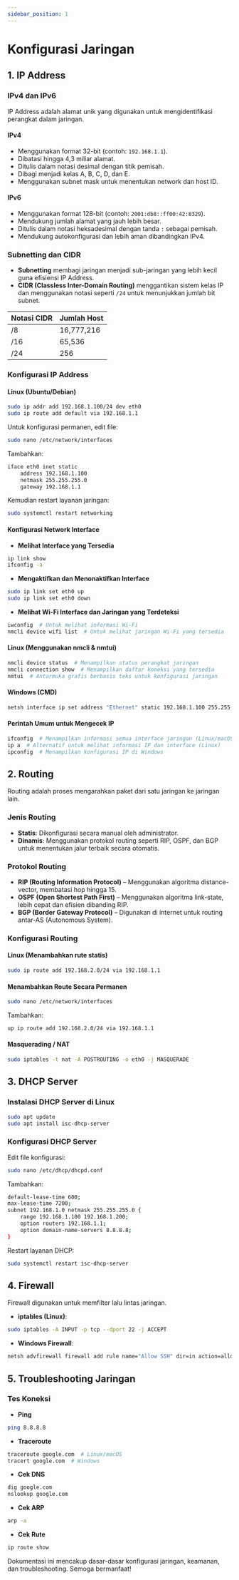 ```yaml
---
sidebar_position: 1
---
```


# Konfigurasi Jaringan

## 1. IP Address

### IPv4 dan IPv6

IP Address adalah alamat unik yang digunakan untuk mengidentifikasi perangkat dalam jaringan.

#### **IPv4**

- Menggunakan format 32-bit (contoh: `192.168.1.1`).
- Dibatasi hingga 4,3 miliar alamat.
- Ditulis dalam notasi desimal dengan titik pemisah.
- Dibagi menjadi kelas A, B, C, D, dan E.
- Menggunakan subnet mask untuk menentukan network dan host ID.

#### **IPv6**

- Menggunakan format 128-bit (contoh: `2001:db8::ff00:42:8329`).
- Mendukung jumlah alamat yang jauh lebih besar.
- Ditulis dalam notasi heksadesimal dengan tanda `:` sebagai pemisah.
- Mendukung autokonfigurasi dan lebih aman dibandingkan IPv4.

### **Subnetting dan CIDR**

- **Subnetting** membagi jaringan menjadi sub-jaringan yang lebih kecil guna efisiensi IP Address.
- **CIDR (Classless Inter-Domain Routing)** menggantikan sistem kelas IP dan menggunakan notasi seperti `/24` untuk menunjukkan jumlah bit subnet.

| Notasi CIDR | Jumlah Host |
| ----------- | ----------- |
| /8          | 16,777,216  |
| /16         | 65,536      |
| /24         | 256         |

### **Konfigurasi IP Address**

#### **Linux** (Ubuntu/Debian)

```sh
sudo ip addr add 192.168.1.100/24 dev eth0
sudo ip route add default via 192.168.1.1
```

Untuk konfigurasi permanen, edit file:

```sh
sudo nano /etc/network/interfaces
```

Tambahkan:

```sh
iface eth0 inet static
    address 192.168.1.100
    netmask 255.255.255.0
    gateway 192.168.1.1
```

Kemudian restart layanan jaringan:

```sh
sudo systemctl restart networking
```

#### **Konfigurasi Network Interface**

- **Melihat Interface yang Tersedia**

```sh
ip link show
ifconfig -a
```

- **Mengaktifkan dan Menonaktifkan Interface**

```sh
sudo ip link set eth0 up
sudo ip link set eth0 down
```

- **Melihat Wi-Fi Interface dan Jaringan yang Terdeteksi**

```sh
iwconfig  # Untuk melihat informasi Wi-Fi
nmcli device wifi list  # Untuk melihat jaringan Wi-Fi yang tersedia
```

#### **Linux (Menggunakan nmcli & nmtui)**

```sh
nmcli device status  # Menampilkan status perangkat jaringan
nmcli connection show  # Menampilkan daftar koneksi yang tersedia
nmtui  # Antarmuka grafis berbasis teks untuk konfigurasi jaringan
```

#### **Windows** (CMD)

```sh
netsh interface ip set address "Ethernet" static 192.168.1.100 255.255.255.0 192.168.1.1
```

#### **Perintah Umum untuk Mengecek IP**

```sh
ifconfig  # Menampilkan informasi semua interface jaringan (Linux/macOS)
ip a  # Alternatif untuk melihat informasi IP dan interface (Linux)
ipconfig  # Menampilkan konfigurasi IP di Windows
```

## 2. Routing

Routing adalah proses mengarahkan paket dari satu jaringan ke jaringan lain.

### **Jenis Routing**

- **Statis**: Dikonfigurasi secara manual oleh administrator.
- **Dinamis**: Menggunakan protokol routing seperti RIP, OSPF, dan BGP untuk menentukan jalur terbaik secara otomatis.

### **Protokol Routing**

- **RIP (Routing Information Protocol)** – Menggunakan algoritma distance-vector, membatasi hop hingga 15.
- **OSPF (Open Shortest Path First)** – Menggunakan algoritma link-state, lebih cepat dan efisien dibanding RIP.
- **BGP (Border Gateway Protocol)** – Digunakan di internet untuk routing antar-AS (Autonomous System).

### **Konfigurasi Routing**

#### **Linux** (Menambahkan rute statis)

```sh
sudo ip route add 192.168.2.0/24 via 192.168.1.1
```

#### **Menambahkan Route Secara Permanen**

```sh
sudo nano /etc/network/interfaces
```

Tambahkan:

```sh
up ip route add 192.168.2.0/24 via 192.168.1.1
```

#### **Masquerading / NAT**

```sh
sudo iptables -t nat -A POSTROUTING -o eth0 -j MASQUERADE
```

## 3. DHCP Server

### **Instalasi DHCP Server di Linux**

```sh
sudo apt update
sudo apt install isc-dhcp-server
```

### **Konfigurasi DHCP Server**

Edit file konfigurasi:

```sh
sudo nano /etc/dhcp/dhcpd.conf
```

Tambahkan:

```sh
default-lease-time 600;
max-lease-time 7200;
subnet 192.168.1.0 netmask 255.255.255.0 {
    range 192.168.1.100 192.168.1.200;
    option routers 192.168.1.1;
    option domain-name-servers 8.8.8.8;
}
```

Restart layanan DHCP:

```sh
sudo systemctl restart isc-dhcp-server
```

## 4. Firewall

Firewall digunakan untuk memfilter lalu lintas jaringan.

- **iptables (Linux)**:

```sh
sudo iptables -A INPUT -p tcp --dport 22 -j ACCEPT
```

- **Windows Firewall**:

```sh
netsh advfirewall firewall add rule name="Allow SSH" dir=in action=allow protocol=TCP localport=22
```

## 5. Troubleshooting Jaringan

### **Tes Koneksi**

- **Ping**

```sh
ping 8.8.8.8
```

- **Traceroute**

```sh
traceroute google.com  # Linux/macOS
tracert google.com  # Windows
```

- **Cek DNS**

```sh
dig google.com
nslookup google.com
```

- **Cek ARP**

```sh
arp -a
```

- **Cek Rute**

```sh
ip route show
```

Dokumentasi ini mencakup dasar-dasar konfigurasi jaringan, keamanan, dan troubleshooting. Semoga bermanfaat!

